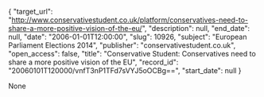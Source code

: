 {
  "target_url": "http://www.conservativestudent.co.uk/platform/conservatives-need-to-share-a-more-positive-vision-of-the-eu/", 
  "description": null, 
  "end_date": null, 
  "date": "2006-01-01T12:00:00", 
  "slug": 10926, 
  "subject": "European Parliament Elections 2014", 
  "publisher": "conservativestudent.co.uk", 
  "open_access": false, 
  "title": "Conservative Student: Conservatives need to share a more positive vision of the EU", 
  "record_id": "20060101T120000/vnfT3nP1TFd7sVYJ5oOCBg==", 
  "start_date": null
}

None